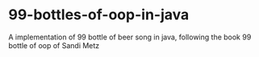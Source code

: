 # 99-bottles-of-oop-in-java
A implementation of 99 bottle of beer song in java, following the book 99 bottle of oop of Sandi Metz
